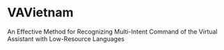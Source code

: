 # VAVietnam
An Effective Method for Recognizing Multi-Intent Command of the Virtual Assistant with Low-Resource Languages
